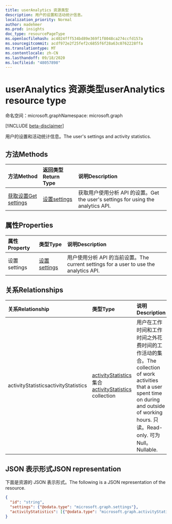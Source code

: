 ```yaml
---
title: userAnalytics 资源类型
description: 用户的设置和活动统计信息。
localization_priority: Normal
author: madehmer
ms.prod: insights
doc_type: resourcePageType
ms.openlocfilehash: ac4024fff534bd89e369f1f8048ca274ccfd157a
ms.sourcegitcommit: acdf972e2f25fef2c6855f6f28a63c0762228ffa
ms.translationtype: MT
ms.contentlocale: zh-CN
ms.lasthandoff: 09/18/2020
ms.locfileid: "48057898"
---
```

# <a name="useranalytics-resource-type"></a><span data-ttu-id="e2d4a-103">userAnalytics 资源类型</span><span class="sxs-lookup"><span data-stu-id="e2d4a-103">userAnalytics resource type</span></span>

<span data-ttu-id="e2d4a-104">命名空间：microsoft.graph</span><span class="sxs-lookup"><span data-stu-id="e2d4a-104">Namespace: microsoft.graph</span></span>

[!INCLUDE [beta-disclaimer](../../includes/beta-disclaimer.md)]

<span data-ttu-id="e2d4a-105">用户的设置和活动统计信息。</span><span class="sxs-lookup"><span data-stu-id="e2d4a-105">The user's settings and activity statistics.</span></span>

## <a name="methods"></a><span data-ttu-id="e2d4a-106">方法</span><span class="sxs-lookup"><span data-stu-id="e2d4a-106">Methods</span></span>

| <span data-ttu-id="e2d4a-107">方法</span><span class="sxs-lookup"><span data-stu-id="e2d4a-107">Method</span></span>       | <span data-ttu-id="e2d4a-108">返回类型</span><span class="sxs-lookup"><span data-stu-id="e2d4a-108">Return Type</span></span> | <span data-ttu-id="e2d4a-109">说明</span><span class="sxs-lookup"><span data-stu-id="e2d4a-109">Description</span></span> |
|:-------------|:------------|:------------|
[<span data-ttu-id="e2d4a-110">获取设置</span><span class="sxs-lookup"><span data-stu-id="e2d4a-110">Get settings</span></span>](../api/useranalytics-get-settings.md) | [<span data-ttu-id="e2d4a-111">设置</span><span class="sxs-lookup"><span data-stu-id="e2d4a-111">settings</span></span>](settings.md) | <span data-ttu-id="e2d4a-112">获取用户使用分析 API 的设置。</span><span class="sxs-lookup"><span data-stu-id="e2d4a-112">Get the user's settings for using the analytics API.</span></span>|

## <a name="properties"></a><span data-ttu-id="e2d4a-113">属性</span><span class="sxs-lookup"><span data-stu-id="e2d4a-113">Properties</span></span>

| <span data-ttu-id="e2d4a-114">属性</span><span class="sxs-lookup"><span data-stu-id="e2d4a-114">Property</span></span>     | <span data-ttu-id="e2d4a-115">类型</span><span class="sxs-lookup"><span data-stu-id="e2d4a-115">Type</span></span>        | <span data-ttu-id="e2d4a-116">说明</span><span class="sxs-lookup"><span data-stu-id="e2d4a-116">Description</span></span> |
|:-------------|:------------|:------------|
|<span data-ttu-id="e2d4a-117">设置</span><span class="sxs-lookup"><span data-stu-id="e2d4a-117">settings</span></span>|[<span data-ttu-id="e2d4a-118">设置</span><span class="sxs-lookup"><span data-stu-id="e2d4a-118">settings</span></span>](settings.md)|<span data-ttu-id="e2d4a-119">用户使用分析 API 的当前设置。</span><span class="sxs-lookup"><span data-stu-id="e2d4a-119">The current settings for a user to use the analytics API.</span></span>|

## <a name="relationships"></a><span data-ttu-id="e2d4a-120">关系</span><span class="sxs-lookup"><span data-stu-id="e2d4a-120">Relationships</span></span>

| <span data-ttu-id="e2d4a-121">关系</span><span class="sxs-lookup"><span data-stu-id="e2d4a-121">Relationship</span></span> | <span data-ttu-id="e2d4a-122">类型</span><span class="sxs-lookup"><span data-stu-id="e2d4a-122">Type</span></span>        | <span data-ttu-id="e2d4a-123">说明</span><span class="sxs-lookup"><span data-stu-id="e2d4a-123">Description</span></span> |
|:-------------|:------------|:------------|
|<span data-ttu-id="e2d4a-124">activityStatistics</span><span class="sxs-lookup"><span data-stu-id="e2d4a-124">activityStatistics</span></span>|<span data-ttu-id="e2d4a-125">[activityStatistics](activitystatistics.md) 集合</span><span class="sxs-lookup"><span data-stu-id="e2d4a-125">[activityStatistics](activitystatistics.md) collection</span></span>| <span data-ttu-id="e2d4a-126">用户在工作时间和工作时间之外花费时间的工作活动的集合。</span><span class="sxs-lookup"><span data-stu-id="e2d4a-126">The collection of work activities that a user spent time on during and outside of working hours.</span></span> <span data-ttu-id="e2d4a-127">只读。</span><span class="sxs-lookup"><span data-stu-id="e2d4a-127">Read-only.</span></span> <span data-ttu-id="e2d4a-128">可为 Null。</span><span class="sxs-lookup"><span data-stu-id="e2d4a-128">Nullable.</span></span>|

## <a name="json-representation"></a><span data-ttu-id="e2d4a-129">JSON 表示形式</span><span class="sxs-lookup"><span data-stu-id="e2d4a-129">JSON representation</span></span>

<span data-ttu-id="e2d4a-130">下面是资源的 JSON 表示形式。</span><span class="sxs-lookup"><span data-stu-id="e2d4a-130">The following is a JSON representation of the resource.</span></span>

<!-- {
  "blockType": "resource",
  "keyProperty": "id",
  "optionalProperties": [
    "activityStatistics"
  ],
  "@odata.type": "microsoft.graph.userAnalytics"
}-->

```json
{
  "id": "string",
  "settings": {"@odata.type": "microsoft.graph.settings"},
  "activityStatistics": [{"@odata.type": "microsoft.graph.activityStatistics"}]
}
```

<!-- uuid: 16cd6b66-4b1a-43a1-adaf-3a886856ed98
2019-02-04 14:57:30 UTC -->
<!-- {
  "type": "#page.annotation",
  "description": "userAnalytics resource",
  "keywords": "",
  "section": "documentation",
  "tocPath": ""
}-->


